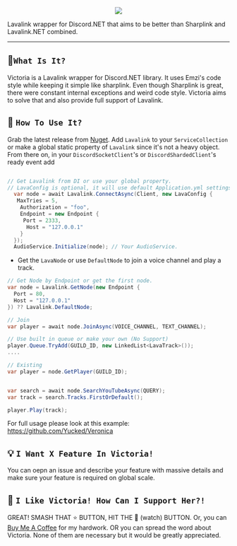 <p align="center">
  <img src="https://i.imgur.com/i6wyG8k.gif" widht="70%">
</p>  

Lavalink wrapper for Discord.NET that aims to be better than Sharplink and Lavalink.NET combined.

---


## 🔧`What Is It?`
Victoria is a Lavalink wrapper for Discord.NET library. It uses Emzi's code style while keeping it simple like sharplink.
Even though Sharplink is great, there were constant internal exceptions and weird code style. Victoria aims to solve that and also provide full support of Lavalink.

## 🤔 `How To Use It?`
Grab the latest release from [Nuget](https://www.nuget.org/packages/Victoria/). Add `Lavalink` to your `ServiceCollection` or make a global static property of `Lavalink` since it's not a heavy object. From there on, in your `DiscordSocketClient`'s or `DiscordShardedClient`'s ready event add

```cs

// Get Lavalink from DI or use your global property. 
// LavaConfig is optional, it will use default Application.yml settings.
  var node = await Lavalink.ConnectAsync(Client, new LavaConfig {
   MaxTries = 5,
    Authorization = "foo",
    Endpoint = new Endpoint {
     Port = 2333,
      Host = "127.0.0.1"
    }
  });
  AudioService.Initialize(node); // Your AudioService.
  ```
  
- Get the `LavaNode` or use `DefaultNode` to join a voice channel and play a track.
 ```cs
 // Get Node by Endpoint or get the first node.
 var node = Lavalink.GetNode(new Endpoint {
   Port = 80,
   Host = "127.0.0.1"
 }) ?? Lavalink.DefaultNode;
 
 // Join 
var player = await node.JoinAsync(VOICE_CHANNEL, TEXT_CHANNEL);

// Use built in queue or make your own (No Support)
player.Queue.TryAdd(GUILD_ID, new LinkedList<LavaTrack>());
 ....
 
 // Existing
 var player = node.GetPlayer(GUILD_ID);
 
 
 var search = await node.SearchYouTubeAsync(QUERY);
 var track = search.Tracks.FirstOrDefault();
 
 player.Play(track);
 ```
 
 For full usage please look at this example: https://github.com/Yucked/Veronica

## 💡 `I Want X Feature In Victoria!`
You can oepn an issue and describe your feature with massive details and make sure your feature is required on global scale.

## 🚀 `I Like Victoria! How Can I Support Her?!`
GREAT! SMASH THAT :star: BUTTON, HIT THE :eyes: (watch) BUTTON. Or, you can [Buy Me A Coffee](https://www.buymeacoffee.com/Yucked) for my hardwork.
OR you can spread the word about Victoria. None of them are necessary but it would be greatly appreciated.
